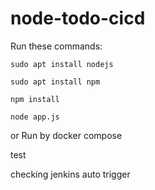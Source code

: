 # node-todo-cicd

Run these commands:


`sudo apt install nodejs`


`sudo apt install npm`


`npm install`

`node app.js`

or Run by docker compose

test

checking jenkins auto trigger

